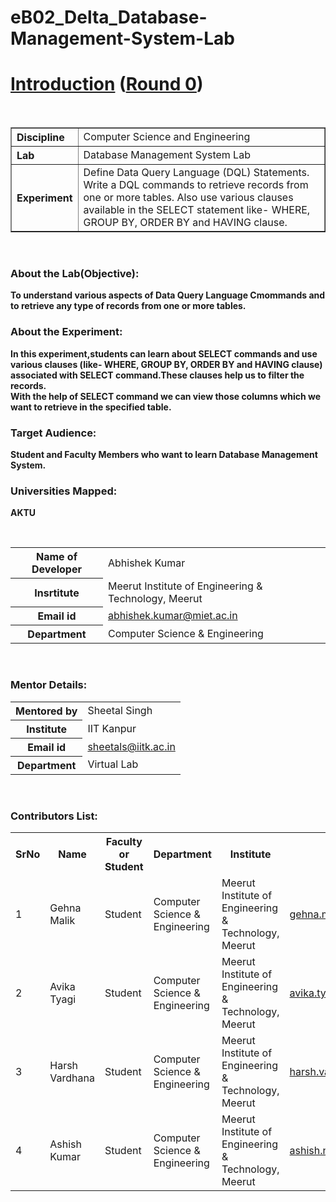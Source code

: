# eB02_Delta_Database-Management-System-Lab

<html>
<head>
</head>
<body >
   <h1><b> <u>Introduction</u> (<u>Round 0</u>)  </h1>
   <br>
   <table border="1%">
   	<tr><th align="left"> Discipline</th> <td>Computer Science and Engineering</td></tr>
   	<tr><th align="left"> Lab</th><td>Database Management System Lab</td></tr>
   	<tr><th align="left">Experiment</th><td>Define Data Query Language (DQL) Statements.<br> Write a DQL commands to retrieve records from one or more tables. Also use various clauses available in the SELECT statement like- WHERE, GROUP BY, ORDER BY and HAVING clause.</td></tr>
   </table>
   <br>
   	<h3>About the Lab(Objective):</h3>	
   	<p>To understand various aspects of Data Query Language Cmommands and to retrieve any type of records from one or more tables.</p>
   	<h3>About the Experiment:</h3>
   	<p>In this experiment,students can learn about SELECT commands and use various clauses (like- WHERE, GROUP BY, ORDER BY and HAVING clause) associated with SELECT    command.These clauses help us to filter the records. <br>With the help of SELECT command we can view those columns which we want to retrieve in the specified table. </p>
   	<h3>Target Audience:</h3>
   	<p>Student and Faculty Members who want to learn Database Management System.</p>
   	<h3>Universities Mapped:</h3>
	<p>AKTU</p>
   <br>
   <table>
   	<tr><th >Name of Developer</th><td>Abhishek Kumar</td></tr>
   	<tr><th >Insrtitute</th><td>Meerut Institute of Engineering & Technology, Meerut</td></tr>
   	<tr><th >Email id</th> <td><a href="mailto:abhishek.kumar@miet.ac.in">abhishek.kumar@miet.ac.in</td></tr>
    <tr><th>Department</th><td>Computer Science & Engineering</td></tr>
  

   </table>
   <br>
    <h3>Mentor Details:</h3>
    <table>
    	<tr><th >Mentored by</th><td>Sheetal Singh</td></tr>
    	<tr><th >Institute</th><td>IIT Kanpur</td></tr>
    	<tr><TH>Email id</TH><td><a href="mailto:sheetals@iitk.ac.in">sheetals@iitk.ac.in</td></tr>
    	<tr><th>Department</th><td>Virtual Lab</td></tr>
    </table> 
    <br>
        <h3>Contributors List:</h3>
          <table>
     	<tr><th>SrNo</th><th>Name</th><th>Faculty or Student</th><th>Department</th><th>Institute</th><th>Email id</th></tr> 	 
     	<tr><td>1</td><td>Gehna Malik</td><td>Student</td><td>Computer Science & Engineering</td><td>Meerut Institute of Engineering & Technology, Meerut</td><td><a href="mailto:gehna.malik.cs.2018@miet.ac.in">gehna.malik.cs.2018@miet.ac.in</td></tr>      
       <tr><td>2</td><td>Avika Tyagi </td><td>Student</td>
       	<td>Computer Science & Engineering</td><td>Meerut Institute of Engineering & Technology, Meerut</td><td><a href="mailto:avika.tyagi.cs.2018@miet.ac.in">avika.tyagi.cs.2018@miet.ac.in</td></tr>      
      <tr><td>3</td><td>Harsh Vardhana</td><td>Student</td>
       	<td>Computer Science & Engineering</td><td>Meerut Institute of Engineering & Technology, Meerut</td><td><a href="mailto:"harsh.vardhana.cs.2018@miet.ac.in>harsh.vardhana.cs.2018@miet.ac.in</td></tr>
        <tr><td>4</td><td>Ashish  Kumar</td><td>Student</td>
        	<td>Computer Science & Engineering</td><td>Meerut Institute of Engineering & Technology, Meerut</td><td><a href="mailto:ashish.niwas.cs.2018@miet.ac.in">ashish.niwas.cs.2018@miet.ac.in</td></tr>
     	     </table>
</body>
</html>
